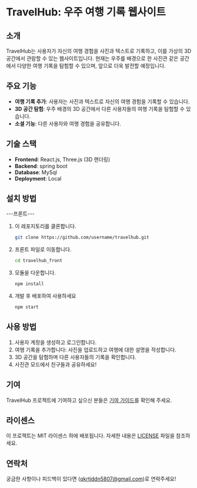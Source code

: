# TravelHub: 우주 여행 기록 웹사이트

## 소개

TravelHub는 사용자가 자신의 여행 경험을 사진과 텍스트로 기록하고, 이를 가상의 3D 공간에서 관람할 수 있는 웹사이트입니다. 현재는 우주를 배경으로 한 사진관 같은 공간에서 다양한 여행 기록을 탐험할 수 있으며, 앞으로 더욱 발전할 예정입니다.

## 주요 기능

- **여행 기록 추가**: 사용자는 사진과 텍스트로 자신의 여행 경험을 기록할 수 있습니다.
- **3D 공간 탐험**: 우주 배경의 3D 공간에서 다른 사용자들의 여행 기록을 탐험할 수 있습니다.
- **소셜 기능**: 다른 사용자와 여행 경험을 공유합니다.

## 기술 스택

- **Frontend**: React.js, Three.js (3D 렌더링)
- **Backend**: spring boot
- **Database**: MySql
- **Deployment**: Local

## 설치 방법

---프론트---

1. 이 레포지토리를 클론합니다.
   ```bash
   git clone https://github.com/username/travelhub.git
   ```
2. 프론트 파일로 이동합니다.
   ```bash
   cd travelhub_front
   ```
3. 모듈을 다운합니다.
   ```bash
   npm install
   ```
4. 개발 후 배포하여 사용하세요
   ```bash
   npm start
   ```

## 사용 방법

1. 사용자 계정을 생성하고 로그인합니다.
2. 여행 기록을 추가합니다: 사진을 업로드하고 여행에 대한 설명을 작성합니다.
3. 3D 공간을 탐험하며 다른 사용자들의 기록을 확인합니다.
4. 사진관 모드에서 친구들과 공유하세요!

## 기여

TravelHub 프로젝트에 기여하고 싶으신 분들은 [기여 가이드](CONTRIBUTING.md)를 확인해 주세요.

## 라이센스

이 프로젝트는 MIT 라이센스 하에 배포됩니다. 자세한 내용은 [LICENSE](LICENSE) 파일을 참조하세요.

## 연락처

궁금한 사항이나 피드백이 있다면 (qkrtjddn5807@gmail.com)로 연락주세요!
